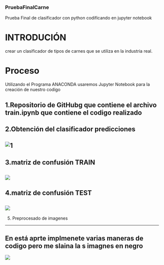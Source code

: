 ### PruebaFinalCarne
Prueba Final de clasificador con python codificando en jupyter notebook

# INTRODUCIÓN
crear un clasificador de tipos de carnes que se utiliza en la industria real.
# Proceso
Utilizando el Programa ANACONDA usaremos Jupyter Notebook para la creación de nuestro codigo

1.Repositorio de GitHubg que contiene el archivo train.ipynb que contiene el codigo realizado
---
2.Obtención del clasificador predicciones
---
![1](https://i.pinimg.com/564x/a7/45/4e/a7454e87e65d9fd107dd78d8ab07c7dd.jpg)
---
3.matriz de confusión TRAIN
---
![](https://i.pinimg.com/564x/dc/15/00/dc1500969ab70a0b62660bd0032bcd01.jpg)
---
4.matriz de confusión TEST
---
![](https://i.pinimg.com/564x/05/5c/09/055c0943413296c497b5865a2a683073.jpg)
---
5. Preprocesado de imagenes
---
En está aprte implmenete varias maneras de codigo pero me slaina la s imagnes en negro
---
![](https://i.pinimg.com/564x/bc/1f/a3/bc1fa3467dedeb86c80c05aa53f59712.jpg)



